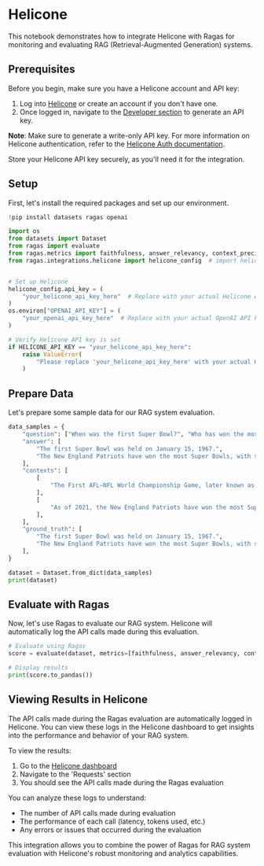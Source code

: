 # Helicone

This notebook demonstrates how to integrate Helicone with Ragas for monitoring and evaluating RAG (Retrieval-Augmented Generation) systems.

## Prerequisites

Before you begin, make sure you have a Helicone account and API key:

1. Log into [Helicone](https://www.helicone.ai) or create an account if you don't have one.
2. Once logged in, navigate to the [Developer section](https://helicone.ai/developer) to generate an API key.

**Note**: Make sure to generate a write-only API key. For more information on Helicone authentication, refer to the [Helicone Auth documentation](https://docs.helicone.ai/getting-started/helicone-api-keys).

Store your Helicone API key securely, as you'll need it for the integration.

## Setup

First, let's install the required packages and set up our environment.


```python
!pip install datasets ragas openai
```


```python
import os
from datasets import Dataset
from ragas import evaluate
from ragas.metrics import faithfulness, answer_relevancy, context_precision
from ragas.integrations.helicone import helicone_config  # import helicone_config


# Set up Helicone
helicone_config.api_key = (
    "your_helicone_api_key_here"  # Replace with your actual Helicone API key
)
os.environ["OPENAI_API_KEY"] = (
    "your_openai_api_key_here"  # Replace with your actual OpenAI API key
)

# Verify Helicone API key is set
if HELICONE_API_KEY == "your_helicone_api_key_here":
    raise ValueError(
        "Please replace 'your_helicone_api_key_here' with your actual Helicone API key."
    )
```

## Prepare Data

Let's prepare some sample data for our RAG system evaluation.


```python
data_samples = {
    "question": ["When was the first Super Bowl?", "Who has won the most Super Bowls?"],
    "answer": [
        "The first Super Bowl was held on January 15, 1967.",
        "The New England Patriots have won the most Super Bowls, with six championships.",
    ],
    "contexts": [
        [
            "The First AFL–NFL World Championship Game, later known as Super Bowl I, was played on January 15, 1967, at the Los Angeles Memorial Coliseum in Los Angeles, California."
        ],
        [
            "As of 2021, the New England Patriots have won the most Super Bowls with six championships, all under the leadership of quarterback Tom Brady and head coach Bill Belichick."
        ],
    ],
    "ground_truth": [
        "The first Super Bowl was held on January 15, 1967.",
        "The New England Patriots have won the most Super Bowls, with six championships as of 2021.",
    ],
}

dataset = Dataset.from_dict(data_samples)
print(dataset)
```

## Evaluate with Ragas

Now, let's use Ragas to evaluate our RAG system. Helicone will automatically log the API calls made during this evaluation.


```python
# Evaluate using Ragas
score = evaluate(dataset, metrics=[faithfulness, answer_relevancy, context_precision])

# Display results
print(score.to_pandas())
```

## Viewing Results in Helicone

The API calls made during the Ragas evaluation are automatically logged in Helicone. You can view these logs in the Helicone dashboard to get insights into the performance and behavior of your RAG system.

To view the results:
1. Go to the [Helicone dashboard](https://www.helicone.ai/dashboard)
2. Navigate to the 'Requests' section
3. You should see the API calls made during the Ragas evaluation

You can analyze these logs to understand:
- The number of API calls made during evaluation
- The performance of each call (latency, tokens used, etc.)
- Any errors or issues that occurred during the evaluation

This integration allows you to combine the power of Ragas for RAG system evaluation with Helicone's robust monitoring and analytics capabilities.
